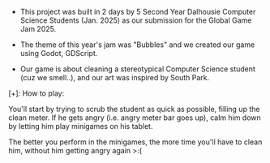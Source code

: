 + This project was built in 2 days by 5 Second Year Dalhousie Computer Science Students (Jan. 2025)
as our submission for the Global Game Jam 2025.

+ The theme of this year's jam was "Bubbles" and we created our game using Godot, GDScript.

+ Our game is about cleaning a stereotypical Computer Science student (cuz we smell..), and our art
was inspired by South Park.  

[+]: How to play:

You'll start by trying to scrub the student as quick as possible, filling up the clean meter.
If he gets angry (i.e. angry meter bar goes up), calm him down by letting him play minigames on his
tablet. 

The better you perform in the minigames, the more time you'll have to clean him, without him getting 
angry again >:(
